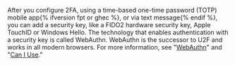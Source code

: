 After you configure 2FA, using a time-based one-time password (TOTP) mobile app{% ifversion fpt or ghec %}, or via text message{% endif %}, you can add a security key, like a FIDO2 hardware security key, Apple TouchID or Windows Hello. The technology that enables authentication with a security key is called WebAuthn. WebAuthn is the successor to U2F and works in all modern browsers. For more information, see "[WebAuthn](https://webauthn.guide/)" and "[Can I Use](https://caniuse.com/#search=webauthn)."
